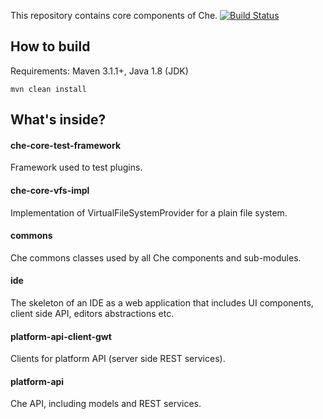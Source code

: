 This repository contains core components of Che. [![Build Status](https://travis-ci.org/codenvy/che-core.svg?branch=master)](https://travis-ci.org/codenvy/che-core) 

## How to build

Requirements: Maven 3.1.1+, Java 1.8 (JDK)
```
mvn clean install
```

## What's inside?

#### che-core-test-framework

Framework used to test plugins.

#### che-core-vfs-impl

Implementation of VirtualFileSystemProvider for a plain file system.

#### commons

Che commons classes used by all Che components and sub-modules.

#### ide

The skeleton of an IDE as a web application that includes UI components, client side API, editors abstractions etc.

#### platform-api-client-gwt

Clients for platform API (server side REST services).

#### platform-api

Che API, including models and REST services.
